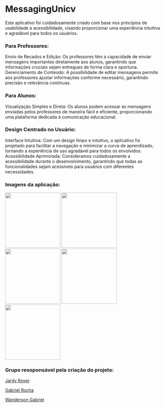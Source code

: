# MessagingUnicv

Este aplicativo foi cuidadosamente criado com base nos princípios de usabilidade e acessibilidade, visando proporcionar uma experiência intuitiva e agradável para todos os usuários.

### Para Professores:

Envio de Recados e Edição: Os professores têm a capacidade de enviar mensagens importantes diretamente aos alunos, garantindo que informações cruciais sejam entregues de forma clara e oportuna.
Gerenciamento de Conteúdo: A possibilidade de editar mensagens permite aos professores ajustar informações conforme necessário, garantindo precisão e relevância contínuas.

### Para Alunos:

Visualização Simples e Direta: Os alunos podem acessar as mensagens enviadas pelos professores de maneira fácil e eficiente, proporcionando uma plataforma dedicada à comunicação educacional.

### Design Centrado no Usuário:

Interface Intuitiva: Com um design limpo e intuitivo, o aplicativo foi projetado para facilitar a navegação e minimizar a curva de aprendizado, tornando a experiência de uso agradável para todos os envolvidos.
Acessibilidade Aprimorada: Consideramos cuidadosamente a acessibilidade durante o desenvolvimento, garantindo que todas as funcionalidades sejam acessíveis para usuários com diferentes necessidades.

### Imagens da aplicação:
<div>
 <img src="https://github.com/user-attachments/assets/1b97d65d-8984-4f20-9017-f57af44a1333" width="179">
 <img src="https://github.com/user-attachments/assets/906d0b04-ea48-4470-993d-c7a9202ddaca" width="179">
 <img src="https://github.com/user-attachments/assets/fe48f805-c999-4070-a636-a393c45cd956" width="179">
 <img src="https://github.com/user-attachments/assets/18060f99-b2ea-40c3-8ed1-ef83cb561505" width="179">
 <img src="https://github.com/user-attachments/assets/f7d0733f-659a-418b-aecb-68e4d5dbba46" width="179">
</div>

### Grupo resoponsável pela criação do projeto:

[Jardy Rover](https://github.com/JardyRover)
  
[Gabriel Rocha](https://github.com/gbrielrobles)

[Wanderson Gabriel](https://github.com/WandersonGabri)
